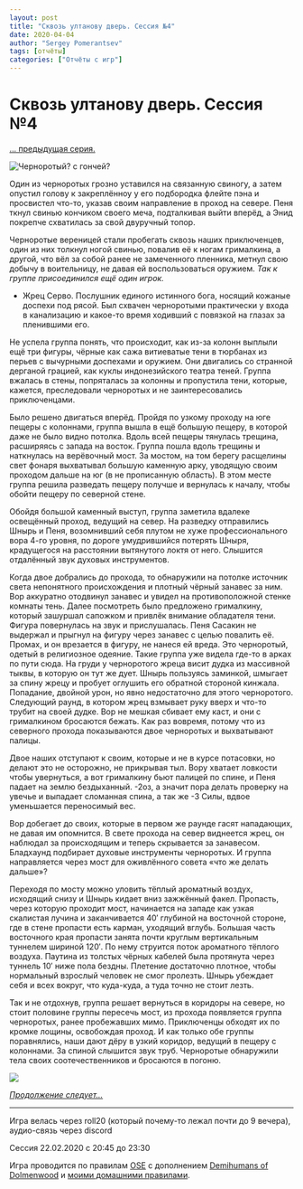 ```yaml
---
layout: post
title: "Сквозь ултанову дверь. Сессия №4"
date: 2020-04-04
author: "Sergey Pomerantsev"
tags: [отчёты]
categories: ["Отчёты с игр"]
---
```


# Сквозь ултанову дверь. Сессия №4

[… предыдущая серия.](https://stuartzaq.blot.im/%D1%81%D0%BA%D0%B2%D0%BE%D0%B7%D1%8C-%D1%83%D0%BB%D1%82%D0%B0%D0%BD%D0%BE%D0%B2%D1%83-%D0%B4%D0%B2%D0%B5%D1%80%D1%8C-%D1%81%D0%B5%D1%81%D1%81%D0%B8%D1%8F-%E2%84%963)

![Черноротый? с гончей?](/images/_ultan_4_1.jpg)

Один из черноротых грозно уставился на связанную свиногу, а затем опустил голову к закреплённоу у его подбородка флейте пэна и просвистел что-то, указав своим направление в проход на севере. Пеня ткнул свинью кончиком своего меча, подталкивая выйти вперёд, а Энид покрепче схватилась за свой двуручный топор.

Черноротые вереницей стали пробегать сквозь наших приключенцев, один из них толкнул ногой свинью, повалив её к ногам грималкина, а другой, что вёл за собой ранее не замеченного пленника, метнул свою добычу в воительницу, не давая ей воспользоваться оружием. *Так к группе присоединился ещё один игрок.*

- Жрец Серво. Послушник единого истинного бога, носящий кожаные доспехи под рясой. Был схвачен черноротыми практически у входа в канализацию и какое-то время ходивший с повязкой на глазах за пленившими его.

Не успела группа понять, что происходит, как из-за колонн выплыли ещё три фигуры, чёрные как сажа витиеватые тени в тюрбанах из перьев с вычурными доспехами и оружием. Они двигались со странной дерганой грацией, как куклы индонезийского театра теней. Группа вжалась в стены, попряталась за колонны и пропустила тени, которые, кажется, преследовали черноротых и не заинтересовались приключенцами.

Было решено двигаться вперёд. Пройдя по узкому проходу на юге пещеры с колоннами, группа вышла в ещё большую пещеру, в которой даже не было видно потолка. Вдоль всей пещеры тянулась трещина, расширяясь с запада на восток. Группа пошла вдоль трещины и наткнулась на верёвочный мост. За мостом, на том берегу расщелины свет фонаря выхватывал большую каменную арку, уводящую своим проходом дальше на юг (в не прописанную область). В этом месте группа решила разведать пещеру получше и вернулась к началу, чтобы обойти пещеру по северной стене.

Обойдя большой каменный выступ, группа заметила вдалеке освещённый проход, ведущий на север. На разведку отправились Шнырь и Пеня, возомнивший себя плутом не хуже профессионального вора 4-го уровня, по дороге умудрившийся потерять Шныря, крадущегося на расстоянии вытянутого локтя от него. Слышится отдалённый звук духовых инструментов.

Когда двое добрались до прохода, то обнаружили на потолке источник света непонятного происхождения и плотный чёрный занавес за ним. Вор аккуратно отодвинул занавес и увидел на противоположной стенке комнаты тень. Далее посмотреть было предложено грималкину, который зашуршал сапожком и привлёк внимание обладателя тени. Фигура повернулась на звук и прислушалась. Пеня Сасакин не выдержал и прыгнул на фигуру через занавес с целью повалить её. Промах, и он врезается в фигуру, не нанеся ей вреда. Это черноротый, одетый в религиозное одеяние. Такие группа уже видела где-то в арках по пути сюда. На груди у черноротого жреца висит дудка из массивной тыквы, в которую он тут же дует. Шнырь пользуясь заминкой, шмыгает за спину жрецу и пробует оглушить его обратной стороной кинжала. Попадание, двойной урон, но явно недостаточно для этого черноротого. Следующий раунд, в котором жрец взмывает руку вверх и что-то трубит на своей дудке. Вор не мешкая сбивает ему каст, и они с грималкином бросаются бежать. Как раз вовремя, потому что из северного прохода показываются двое черноротых и выхватывают палицы.

Двое наших отступают к своим, которые и не в курсе потасовки, но делают это не осторожно, не прикрывая тыл. Вору хватает ловкости чтобы увернуться, а вот грималкину бьют палицей по спине, и Пеня падает на землю бездыханный. -2оз, а значит пора делать проверку на увечье и выпадает сломанная спина, а так же -3 Силы, вдвое уменьшается переносимый вес.

Вор добегает до своих, которые в первом же раунде гасят нападающих, не давая им опомнится. В свете прохода на север виднеется жрец, он наблюдал за происходящим и теперь скрывается за занавесом. Бладхаунд подбирает духовые инструменты черноротых. И группа направляется через мост для оживлённого совета «что же делать дальше»?

Переходя по мосту можно уловить тёплый ароматный воздух, исходящий снизу и Шнырь кидает вниз зажжённый факел. Пропасть, через которую проходит мост, начинается на западе как узкая скалистая лучина и заканчивается 40′ глубиной на восточной стороне, где в стене пропасти есть карман, уходящий вглубь. Большая часть восточного края пропасти занята почти круглым вертикальным туннелем шириной 120′. По нему струится поток ароматного тёплого воздуха. Паутина из толстых чёрных кабелей была протянута через туннель 10′ ниже пола бездны. Плетение достаточно плотное, чтобы нормальный взрослый человек не смог пролезть. Шнырь убеждает себя и всех вокруг, что куда-куда, а туда точно не стоит лезть.

Так и не отдохнув, группа решает вернуться в коридоры на севере, но стоит половине группы пересечь мост, из прохода появляется группа черноротых, ранее пробежавших мимо. Приключенцы обходят их по кромке лощины, освобождая проход. И как только обе группы поравнялись, наши дают дёру в узкий коридор, ведущий в пещеру с колоннами. За спиной слышится звук труб. Черноротые обнаружили тела своих соотечественников и бросаются в погоню.

![](/images/_ultan_4_2.jpg)

[*Продолжение следует…*](https://stuartzaq.blot.im/%D1%81%D0%BA%D0%B2%D0%BE%D0%B7%D1%8C-%D1%83%D0%BB%D1%82%D0%B0%D0%BD%D0%BE%D0%B2%D1%83-%D0%B4%D0%B2%D0%B5%D1%80%D1%8C-%D1%81%D0%B5%D1%81%D1%81%D0%B8%D1%8F-%E2%84%965)

---	

Игра велась через roll20 (который почему-то лежал почти до 9 вечера), аудио-связь через discord

Сессия 22.02.2020 с 20:45 до 23:30

Игра проводится по правилам [OSE](https://ose.ruleplaying.com/) c дополнением [Demihumans of Dolmenwood](https://docs.google.com/document/d/1daIiaMoYlEb0tD5Ef7CU7W189cRns_UgXriePPj6ktk/edit) и [моими домашними правилами](https://docs.google.com/document/d/1UBRN9XMcaotLbzjYuXPwu192-ijSDO1T7-A3fNhyeq0/edit).
